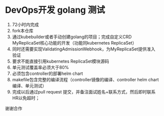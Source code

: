 # DevOps开发 golang 测试

1. 72小时内完成
2. fork本仓库
3. 通过kubebuilder或者手动创建golang的项目；完成自定义CRD MyReplicaSet核心功能的开发（功能同kubernetes ReplicaSet）
4. 同时还需要实现ValidatingAdmissionWebhook，为MyReplicaSet提供准入验证
5. 要求不能直接引用kubernetes ReplicaSet模块源码
6. 单元测试覆盖率必须大于80%
7. 必须包含controller的部署helm chart
8. makefile包含完整的编译流程（controller镜像的编译、controller helm chart编译、单元测试）
9. 完成以后通过pull request 提交，并备注面试姓名+联系方式，然后即时联系HR以免超时；

谢谢合作
